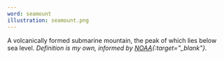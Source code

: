 ```yaml
---
word: seamount
illustration: seamount.png
---
```


A volcanically formed submarine mountain, the peak of which lies below sea level. *Definition is my own, informed by [NOAA](https://oceanservice.noaa.gov/facts/seamounts.html){:target="_blank"}.*
